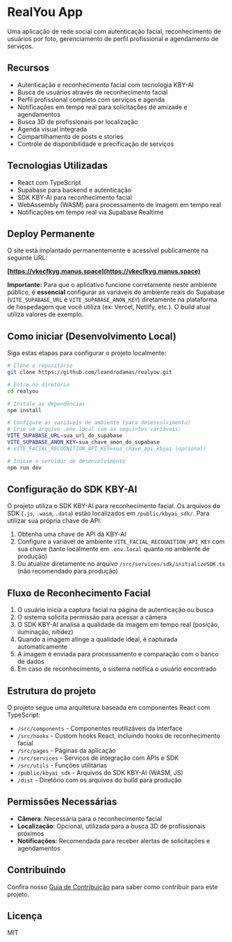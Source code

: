
# RealYou App

Uma aplicação de rede social com autenticação facial, reconhecimento de usuários por foto, gerenciamento de perfil profissional e agendamento de serviços.

## Recursos

- Autenticação e reconhecimento facial com tecnologia KBY-AI
- Busca de usuários através de reconhecimento facial
- Perfil profissional completo com serviços e agenda
- Notificações em tempo real para solicitações de amizade e agendamentos
- Busca 3D de profissionais por localização
- Agenda visual integrada
- Compartilhamento de posts e stories
- Controle de disponibilidade e precificação de serviços

## Tecnologias Utilizadas

- React com TypeScript
- Supabase para backend e autenticação
- SDK KBY-AI para reconhecimento facial
- WebAssembly (WASM) para processamento de imagem em tempo real
- Notificações em tempo real via Supabase Realtime

## Deploy Permanente

O site está implantado permanentemente e acessível publicamente na seguinte URL:

**[https://vkecfkyg.manus.space](https://vkecfkyg.manus.space)**

**Importante:** Para que o aplicativo funcione corretamente neste ambiente público, é **essencial** configurar as variáveis de ambiente reais do Supabase (`VITE_SUPABASE_URL` e `VITE_SUPABASE_ANON_KEY`) diretamente na plataforma de hospedagem que você utiliza (ex: Vercel, Netlify, etc.). O build atual utiliza valores de exemplo.

## Como iniciar (Desenvolvimento Local)

Siga estas etapas para configurar o projeto localmente:

```bash
# Clone o repositório
git clone https://github.com/leandrodamas/realyou.git

# Entre no diretório
cd realyou

# Instale as dependências
npm install

# Configure as variáveis de ambiente (para desenvolvimento)
# Crie um arquivo .env.local com as seguintes variáveis:
VITE_SUPABASE_URL=sua_url_do_supabase
VITE_SUPABASE_ANON_KEY=sua_chave_anon_do_supabase
# VITE_FACIAL_RECOGNITION_API_KEY=sua_chave_api_kbyai (opcional)

# Inicie o servidor de desenvolvimento
npm run dev
```

## Configuração do SDK KBY-AI

O projeto utiliza o SDK KBY-AI para reconhecimento facial. Os arquivos do SDK (`.js`, `.wasm`, `.data`) estão localizados em `/public/kbyai_sdk/`. Para utilizar sua própria chave de API:

1. Obtenha uma chave de API da KBY-AI
2. Configure a variável de ambiente `VITE_FACIAL_RECOGNITION_API_KEY` com sua chave (tanto localmente em `.env.local` quanto no ambiente de produção)
3. Ou atualize diretamente no arquivo `/src/services/sdk/initializeSDK.ts` (não recomendado para produção)

## Fluxo de Reconhecimento Facial

1. O usuário inicia a captura facial na página de autenticação ou busca
2. O sistema solicita permissão para acessar a câmera
3. O SDK KBY-AI analisa a qualidade da imagem em tempo real (posição, iluminação, nitidez)
4. Quando a imagem atinge a qualidade ideal, é capturada automaticamente
5. A imagem é enviada para processamento e comparação com o banco de dados
6. Em caso de reconhecimento, o sistema notifica o usuário encontrado

## Estrutura do projeto

O projeto segue uma arquitetura baseada em componentes React com TypeScript:

- `/src/components` - Componentes reutilizáveis da interface
- `/src/hooks` - Custom hooks React, incluindo hooks de reconhecimento facial
- `/src/pages` - Páginas da aplicação
- `/src/services` - Serviços de integração com APIs e SDK
- `/src/utils` - Funções utilitárias
- `/public/kbyai_sdk` - Arquivos do SDK KBY-AI (WASM, JS)
- `/dist` - Diretório com os arquivos do build para produção

## Permissões Necessárias

- **Câmera**: Necessária para o reconhecimento facial
- **Localização**: Opcional, utilizada para a busca 3D de profissionais próximos
- **Notificações**: Recomendada para receber alertas de solicitações e agendamentos

## Contribuindo

Confira nosso [Guia de Contribuição](./CONTRIBUTING.md) para saber como contribuir para este projeto.

## Licença

MIT
